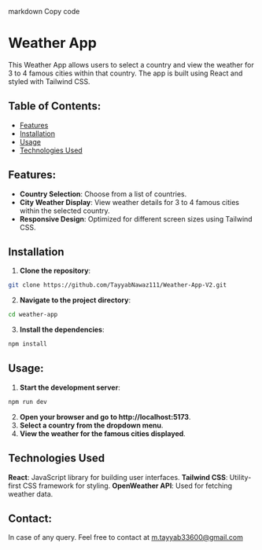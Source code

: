 markdown
Copy code

# Weather App

This Weather App allows users to select a country and view the weather for 3 to 4 famous cities within that country. The app is built using React and styled with Tailwind CSS.

## Table of Contents:

- [Features](#features)
- [Installation](#installation)
- [Usage](#usage)
- [Technologies Used](#technologies-used)

## Features:

- **Country Selection**: Choose from a list of countries.
- **City Weather Display**: View weather details for 3 to 4 famous cities within the selected country.
- **Responsive Design**: Optimized for different screen sizes using Tailwind CSS.

## Installation

1. **Clone the repository**:
```bash
git clone https://github.com/TayyabNawaz111/Weather-App-V2.git
```
2. **Navigate to the project directory**:

```bash
cd weather-app
```

3. **Install the dependencies**:

```bash
npm install
```

## Usage:

1. **Start the development server**:

```bash
npm run dev
```

2. **Open your browser and go to http://localhost:5173**.
3. **Select a country from the dropdown menu**.
4. **View the weather for the famous cities displayed**.

## Technologies Used

**React**: JavaScript library for building user interfaces.
**Tailwind CSS**: Utility-first CSS framework for styling.
**OpenWeather API**: Used for fetching weather data.

## Contact:

In case of any query. Feel free to contact at m.tayyab33600@gmail.com
